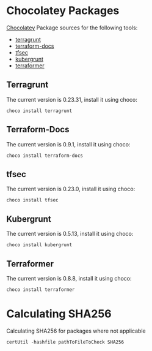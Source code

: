 # Chocolatey Packages

[Chocolatey](https://chocolatey.org/) Package sources for the following tools:

* [terragrunt](https://github.com/gruntwork-io/terragrunt)
* [terraform-docs](https://github.com/segmentio/terraform-docs)
* [tfsec](https://github.com/liamg/tfsec)
* [kubergrunt](https://github.com/gruntwork-io/kubergrunt)
* [terraformer](https://github.com/GoogleCloudPlatform/terraformer)


## Terragrunt
The current version is 0.23.31, install it using choco:
```
choco install terragrunt
```

## Terraform-Docs
The current version is 0.9.1, install it using choco:
```
choco install terraform-docs
```

## tfsec
The current version is 0.23.0, install it using choco:
```
choco install tfsec
```

## Kubergrunt
The current version is 0.5.13, install it using choco:
```
choco install kubergrunt
```
   
## Terraformer
The current version is 0.8.8, install it using choco:
```
choco install terraformer
```   



# Calculating SHA256

Calculating SHA256 for packages where not applicable
```batch
certUtil -hashfile pathToFileToCheck SHA256
```
